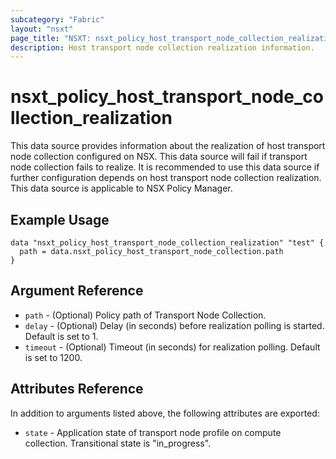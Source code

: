 ```yaml
---
subcategory: "Fabric"
layout: "nsxt"
page_title: "NSXT: nsxt_policy_host_transport_node_collection_realization"
description: Host transport node collection realization information.
---
```


# nsxt_policy_host_transport_node_collection_realization

This data source provides information about the realization of host transport
node collection configured on NSX. This data source will fail if transport node collection
fails to realize. It is recommended to use this data source if further configuration
depends on host transport node collection realization.
This data source is applicable to NSX Policy Manager.

## Example Usage

```hcl
data "nsxt_policy_host_transport_node_collection_realization" "test" {
  path = data.nsxt_policy_host_transport_node_collection.path
}
```

## Argument Reference

* `path` - (Optional) Policy path of Transport Node Collection.
* `delay` - (Optional) Delay (in seconds) before realization polling is started. Default is set to 1.
* `timeout` - (Optional) Timeout (in seconds) for realization polling. Default is set to 1200.

## Attributes Reference

In addition to arguments listed above, the following attributes are exported:

* `state` - Application state of transport node profile on compute collection. Transitional state is "in_progress".

